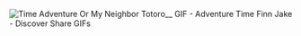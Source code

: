 ![Time Adventure Or My Neighbor Totoro__ GIF - Adventure Time Finn Jake - Discover   Share GIFs](https://user-images.githubusercontent.com/30412755/210521157-788b503d-d770-4dcd-b288-fc04f6779f4d.gif)
